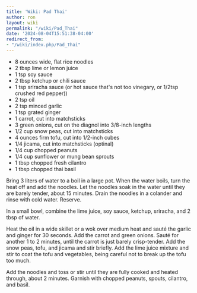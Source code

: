 ```yaml
---
title: 'Wiki: Pad Thai'
author: ron
layout: wiki
permalink: "/wiki/Pad_Thai"
date: '2024-08-04T15:51:38-04:00'
redirect_from:
- "/wiki/index.php/Pad_Thai"
---
```


-   8 ounces wide, flat rice noodles
-   2 tbsp lime or lemon juice
-   1 tsp soy sauce
-   2 tbsp ketchup or chili sauce
-   1 tsp sriracha sauce (or hot sauce that\'s not too vinegary, or 1/2tsp crushed red pepper))
-   2 tsp oil
-   2 tsp minced garlic
-   1 tsp grated ginger
-   1 carrot, cut into matchsticks
-   3 green onions, cut on the diagnol into 3/8-inch lengths
-   1/2 cup snow peas, cut into matchsticks
-   4 ounces firm tofu, cut into 1/2-inch cubes
-   1/4 jicama, cut into matchsticks (optinal)
-   1/4 cup chopped peanuts
-   1/4 cup sunflower or mung bean sprouts
-   1 tbsp chopped fresh cilantro
-   1 tbsp chopped thai basil

Bring 3 liters of water to a boil in a large pot. When the water boils, turn the heat off and add the noodles. Let the noodles soak in the water until they are barely tender, about 15 minutes. Drain the noodles in a colander and rinse with cold water. Reserve.

In a small bowl, combine the lime juice, soy sauce, ketchup, sriracha, and 2 tbsp of water.

Heat the oil in a wide skillet or a wok over medium heat and sauté the garlic and ginger for 30 seconds. Add the carrot and green onions. Sauté for another 1 to 2 minutes, until the carrot is just barely crisp-tender. Add the snow peas, tofu, and jicama and stir briefly. Add the lime juice mixture and stir to coat the tofu and vegetables, being careful not to break up the tofu too much.

Add the noodles and toss or stir until they are fully cooked and heated through, about 2 minutes. Garnish with chopped peanuts, spouts, cilantro, and basil.
